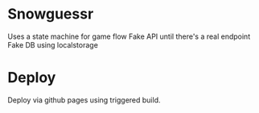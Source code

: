 # Snowguessr

Uses a state machine for game flow
Fake API until there's a real endpoint
Fake DB using localstorage

# Deploy
Deploy via github pages using triggered build.


